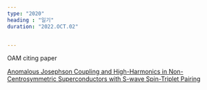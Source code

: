 ```yaml
---
type: "2020"
heading : "일기"
duration: "2022.OCT.02"


---
```

 

OAM citing paper



[Anomalous Josephson Coupling and High-Harmonics in Non-Centrosymmetric Superconductors with S-wave Spin-Triplet Pairing](/todo/images/2204.14083.pdf)


